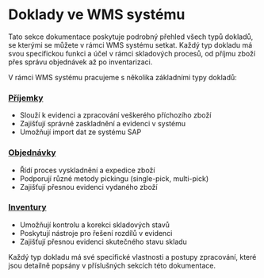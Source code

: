 # Doklady ve WMS systému

Tato sekce dokumentace poskytuje podrobný přehled všech typů dokladů, se kterými se můžete v rámci WMS systému setkat. Každý typ dokladu má svou specifickou funkci a účel v rámci skladových procesů, od příjmu zboží přes správu objednávek až po inventarizaci.

V rámci WMS systému pracujeme s několika základními typy dokladů:

### [Příjemky](/#prijemky)
   - Slouží k evidenci a zpracování veškerého příchozího zboží
   - Zajišťují správné zaskladnění a evidenci v systému
   - Umožňují import dat ze systému SAP


### [Objednávky](/#objednavky)
   - Řídí proces vyskladnění a expedice zboží
   - Podporují různé metody pickingu (single-pick, multi-pick)
   - Zajišťují přesnou evidenci vydaného zboží
### [Inventury](/#inventury)
   - Umožňují kontrolu a korekci skladových stavů
   - Poskytují nástroje pro řešení rozdílů v evidenci
   - Zajišťují přesnou evidenci skutečného stavu skladu


Každý typ dokladu má své specifické vlastnosti a postupy zpracování, které jsou detailně popsány v příslušných sekcích této dokumentace.